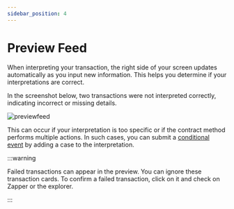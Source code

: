 ```yaml
---
sidebar_position: 4
---
```


# Preview Feed 

When interpreting your transaction, the right side of your screen updates automatically as you input new information. This helps you determine if your interpretations are correct. 

In the screenshot below, two transactions were not interpreted correctly, indicating incorrect or missing details.

![previewfeed](/img/assets/previewfeed.png)

This can occur if your interpretation is too specific or if the contract method performs multiple actions. In such cases, you can submit a [conditional event](https://protocol-docs-smoky.vercel.app/docs/Interpretation/event-interpretation/guide/conditionals) by adding a case to the interpretation.

:::warning 

Failed transactions can appear in the preview. You can ignore these transaction cards. To confirm a failed transaction, click on it and check on Zapper or the explorer.

:::

